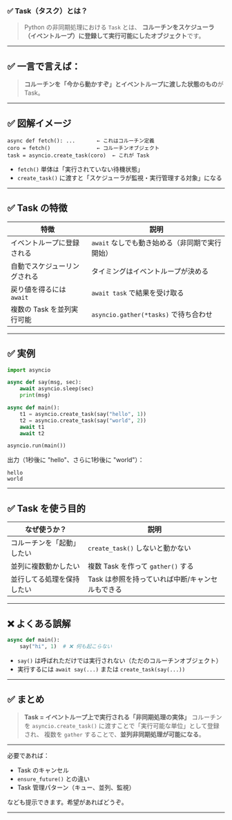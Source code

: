 ### ✅ Task（タスク）とは？

> Python の非同期処理における `Task` とは、
> **コルーチンをスケジューラ（イベントループ）に登録して実行可能にしたオブジェクト**です。

---

## ✅ 一言で言えば：

> **コルーチンを「今から動かすぞ」とイベントループに渡した状態のもの**が Task。

---

## ✅ 図解イメージ

```
async def fetch(): ...       ← これはコルーチン定義
coro = fetch()               ← コルーチンオブジェクト
task = asyncio.create_task(coro)  ← これが Task
```

* `fetch()` 単体は「実行されていない待機状態」
* `create_task()` に渡すと「スケジューラが監視・実行管理する対象」になる

---

## ✅ Task の特徴

| 特徴               | 説明                              |
| ---------------- | ------------------------------- |
| イベントループに登録される    | `await` なしでも動き始める（非同期で実行開始）     |
| 自動でスケジューリングされる   | タイミングはイベントループが決める               |
| 戻り値を得るには `await` | `await task` で結果を受け取る           |
| 複数の Task を並列実行可能 | `asyncio.gather(*tasks)` で待ち合わせ |

---

## ✅ 実例

```python
import asyncio

async def say(msg, sec):
    await asyncio.sleep(sec)
    print(msg)

async def main():
    t1 = asyncio.create_task(say("hello", 1))
    t2 = asyncio.create_task(say("world", 2))
    await t1
    await t2

asyncio.run(main())
```

出力（1秒後に "hello"、さらに1秒後に "world"）：

```
hello
world
```

---

## ✅ Task を使う目的

| なぜ使うか？        | 説明                          |
| ------------- | --------------------------- |
| コルーチンを「起動」したい | `create_task()` しないと動かない    |
| 並列に複数動かしたい    | 複数 Task を作って `gather()` する  |
| 並行してる処理を保持したい | Task は参照を持っていれば中断/キャンセルもできる |

---

## ❌ よくある誤解

```python
async def main():
    say("hi", 1)  # ❌ 何も起こらない
```

* `say()` は呼ばれただけでは実行されない（ただのコルーチンオブジェクト）
* 実行するには `await say(...)` または `create_task(say(...))`

---

## ✅ まとめ

> **Task = イベントループ上で実行される「非同期処理の実体」**
> コルーチンを `asyncio.create_task()` に渡すことで「実行可能な単位」として登録され、
> 複数を `gather` することで、**並列非同期処理が可能になる**。

---

必要であれば：

* Task のキャンセル
* `ensure_future()` との違い
* Task 管理パターン（キュー、並列、監視）

なども提示できます。希望があればどうぞ。

---